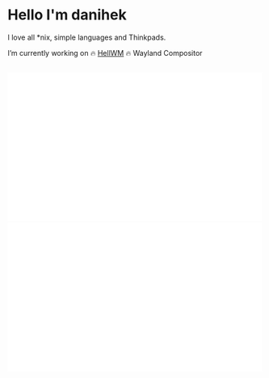 # Hello I'm danihek

I love all *nix, simple languages and Thinkpads.

I’m currently working on 🔥 [HellWM](https://github.com/HellSoftware/HellWM) 🔥 Wayland Compositor

## 
![](https://raw.githubusercontent.com/danihek/github-stats/master/generated/overview.svg#gh-dark-mode-only)
![](https://raw.githubusercontent.com/danihek/github-stats/master/generated/languages.svg#gh-dark-mode-only)
